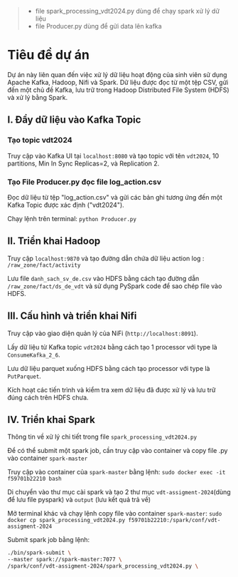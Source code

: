 > - file spark_processing_vdt2024.py dùng để chạy spark xử lý dữ liệu
> - file Producer.py dùng để gửi data lên kafka

# Tiêu đề dự án

Dự án này liên quan đến việc xử lý dữ liệu hoạt động của sinh viên sử dụng Apache Kafka, Hadoop, Nifi và Spark. Dữ liệu được đọc từ một tệp CSV, gửi đến một chủ đề Kafka, lưu trữ trong Hadoop Distributed File System (HDFS) và xử lý bằng Spark.

## I. Đẩy dữ liệu vào Kafka Topic

### Tạo topic vdt2024

Truy cập vào Kafka UI tại `localhost:8080` và tạo topic với tên `vdt2024`, 10 partitions, Min In Sync Replicas=2, và Replication 2.

### Tạo File Producer.py đọc file log_action.csv

Đọc dữ liệu từ tệp "log_action.csv" và gửi các bản ghi tương ứng đến một Kafka Topic được xác định ("vdt2024"). 

Chạy lệnh trên terminal: `python Producer.py`

## II. Triển khai Hadoop

Truy cập `localhost:9870` và tạo đường dẫn chứa dữ liệu action log : `/raw_zone/fact/activity`

Lưu file `danh_sach_sv_de.csv` vào HDFS bằng cách tạo đường dẫn `/raw_zone/fact/ds_de_vdt` và sử dụng PySpark code để sao chép file vào HDFS.

## III. Cấu hình và triển khai Nifi 

Truy cập vào giao diện quản lý của NiFi (`http://localhost:8091`).

Lấy dữ liệu từ Kafka topic `vdt2024` bằng cách tạo 1 processor với type là `ConsumeKafka_2_6`.

Lưu dữ liệu parquet xuống HDFS bằng cách tạo processor với type là `PutParquet`.

Kích hoạt các tiến trình và kiểm tra xem dữ liệu đã được xử lý và lưu trữ đúng cách trên HDFS chưa.

## IV. Triển khai Spark 

Thông tin về xử lý chi tiết trong file `spark_processing_vdt2024.py`

Để có thể submit một spark job, cần truy cập vào container và copy file .py vào container `spark-master`

Truy cập vào container của `spark-master` bằng lệnh: `sudo docker exec -it f59701b22210 bash`

Di chuyển vào thư mục cài spark và tạo 2 thư mục `vdt-assigment-2024`(dùng để lưu file pyspark) và `output` (lưu kết quả trả về) 

Mở terminal khác và chạy lệnh copy file vào container `spark-master`: `sudo docker cp spark_processing_vdt2024.py f59701b22210:/spark/conf/vdt-assigment-2024`

Submit spark job bằng lệnh: 
```bash
./bin/spark-submit \
--master spark://spark-master:7077 \
/spark/conf/vdt-assigment-2024/spark_processing_vdt2024.py \
